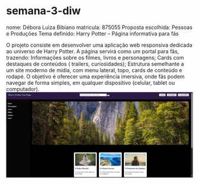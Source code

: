 # semana-3-diw
nome: Débora Luiza Bibiano
matricula: 875055
Proposta escolhida: Pessoas e Produções
Tema definido: Harry Potter – Página informativa para fãs

O projeto consiste em desenvolver uma aplicação web responsiva dedicada ao universo de Harry Potter.
A página servirá como um portal para fãs, trazendo:
Informações sobre os filmes, livros e personagens;
Cards com destaques de conteúdos ( trailers, curiosidades);
Estrutura semelhante a um site moderno de mídia, com menu lateral, topo, cards de conteúdo e rodapé.
O objetivo é oferecer uma experiência imersiva, onde fãs podem navegar de forma simples, em qualquer dispositivo (celular, tablet ou computador).
![alt text](image.png)